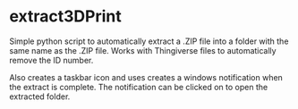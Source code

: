# extract3DPrint

Simple python script to automatically extract a .ZIP file into a folder with the same name as the .ZIP file. Works with Thingiverse files to automatically remove the ID number.

Also creates a taskbar icon and uses creates a windows notification when the extract is complete. The notification can be clicked on to open the extracted folder.
